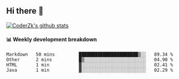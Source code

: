 ## Hi there 👋

[![CoderZk's github stats](https://github-readme-stats.vercel.app/api?username=zhoukuo123&show_icons=true&count_private=true)](https://github.com/anuraghazra/github-readme-stats)

#### :bar_chart: Weekly development breakdown

<!--START_SECTION:waka-->
```text
Markdown   50 mins         ██████████████████████▒░░   89.34 % 
Other      2 mins          █▒░░░░░░░░░░░░░░░░░░░░░░░   04.90 % 
HTML       1 min           ▓░░░░░░░░░░░░░░░░░░░░░░░░   02.41 % 
Java       1 min           ▓░░░░░░░░░░░░░░░░░░░░░░░░   02.29 % 
```
<!--END_SECTION:waka-->
